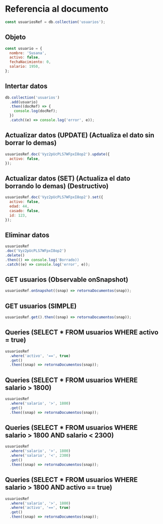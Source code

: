 # Referencia al documento

```js
const usuariosRef = db.collection('usuarios');
```

## Objeto

```js
const usuario = {
  nombre: 'Susana',
  activo: false,
  fechaNacimiento: 0,
  salario: 1950,
};
```

## Intertar datos

```js
db.collection('usuarios')
  .add(usuario)
  .then((docRef) => {
    console.log(docRef);
  })
  .catch((e) => console.log('error', e));
```

## Actualizar datos (UPDATE) (Actualiza el dato sin borrar lo demas)

```js
usuariosRef.doc('Vyz2pUcPLS7WFpxI8op2').update({
  activo: false,
});
```

## Actualizar datos (SET) (Actualiza el dato borrando lo demas) (Destructivo)

```js
usuariosRef.doc('Vyz2pUcPLS7WFpxI8op2').set({
  activo: false,
  edad: 44,
  casado: false,
  id: 123,
});
```

## Eliminar datos

```js
usuariosRef
.doc('Vyz2pUcPLS7WFpxI8op2')
.delete()
.then(() => console.log('Borrado))
.catch((e) => console.log('error', e));
```

## GET usuarios (Observable onSnapshot)

```js
usuariosRef.onSnapshot((snap) => retornaDocumentos(snap));
```

## GET usuarios (SIMPLE)

```js
usuariosRef.get().then((snap) => retornaDocumentos(snap));
```

## Queries (SELECT \* FROM usuarios WHERE activo = true)

```js
usuariosRef
  .where('activo', '==', true)
  .get()
  .then((snap) => retornaDocumentos(snap));
```

## Queries (SELECT \* FROM usuarios WHERE salario > 1800)

```js
usuariosRef
  .where('salario', '>', 1800)
  .get()
  .then((snap) => retornaDocumentos(snap));
```

## Queries (SELECT \* FROM usuarios WHERE salario > 1800 AND salario < 2300)

```js
usuariosRef
  .where('salario', '>', 1800)
  .where('salario', '<', 2300)
  .get()
  .then((snap) => retornaDocumentos(snap));
```

## Queries (SELECT \* FROM usuarios WHERE salario > 1800 AND activo == true)

```js
usuariosRef
  .where('salario', '>', 1800)
  .where('activo', '==', true)
  .get()
  .then((snap) => retornaDocumentos(snap));
```
